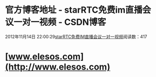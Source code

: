 # 官方博客地址 - starRTC免费im直播会议一对一视频 - CSDN博客
2012年11月14日 22:00:29[starRTC免费IM直播会议一对一视频](https://me.csdn.net/elesos)阅读数：417
# [www.elesos.com](http://www.elesos.com)

